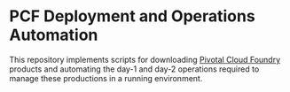 # PCF Deployment and Operations Automation

This repository implements scripts for downloading [Pivotal Cloud Foundry](https://network.pivotal.io) products and automating the day-1 and day-2 operations required to manage these productions in a running environment.
